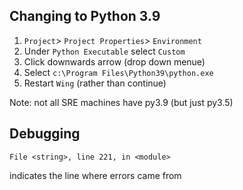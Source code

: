
## Changing to Python 3.9

1. ```Project```> ```Project Properties```>  ```Environment``` 
2. Under ```Python Executable``` select ```Custom```
3. Click downwards arrow (drop down menue)
4. Select ```c:\Program Files\Python39\python.exe```
5. Restart ```Wing``` (rather than continue)

Note: not all SRE machines have py3.9 (but just py3.5)

## Debugging

```File <string>, line 221, in <module>``` 

 indicates the line where errors came from  
